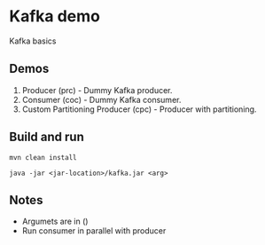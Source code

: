 # Kafka demo

Kafka basics

## Demos

1. Producer (prc) - Dummy Kafka producer.
2. Consumer (coc) - Dummy Kafka consumer.
3. Custom Partitioning Producer (cpc) - Producer with partitioning.

## Build and run

```
mvn clean install

java -jar <jar-location>/kafka.jar <arg>
```

## Notes

-  Argumets are in ()
-  Run consumer in parallel with producer
